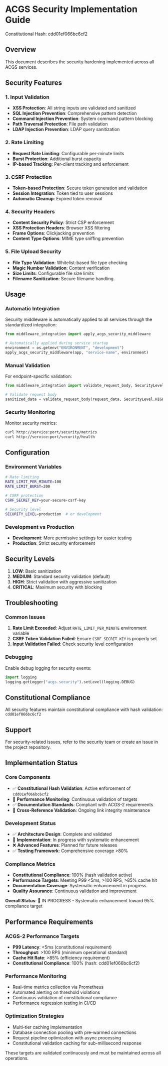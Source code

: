 # ACGS Security Implementation Guide
Constitutional Hash: cdd01ef066bc6cf2

## Overview

This document describes the security hardening implemented across all ACGS services.

## Security Features

### 1. Input Validation
- **XSS Protection**: All string inputs are validated and sanitized
- **SQL Injection Prevention**: Comprehensive pattern detection
- **Command Injection Prevention**: System command pattern blocking
- **Path Traversal Protection**: File path validation
- **LDAP Injection Prevention**: LDAP query sanitization

### 2. Rate Limiting
- **Request Rate Limiting**: Configurable per-minute limits
- **Burst Protection**: Additional burst capacity
- **IP-based Tracking**: Per-client tracking and enforcement

### 3. CSRF Protection
- **Token-based Protection**: Secure token generation and validation
- **Session Integration**: Token tied to user sessions
- **Automatic Cleanup**: Expired token removal

### 4. Security Headers
- **Content Security Policy**: Strict CSP enforcement
- **XSS Protection Headers**: Browser XSS filtering
- **Frame Options**: Clickjacking prevention
- **Content Type Options**: MIME type sniffing prevention

### 5. File Upload Security
- **File Type Validation**: Whitelist-based file type checking
- **Magic Number Validation**: Content verification
- **Size Limits**: Configurable file size limits
- **Filename Sanitization**: Secure filename handling

## Usage

### Automatic Integration

Security middleware is automatically applied to all services through the standardized integration:

```python
from middleware_integration import apply_acgs_security_middleware

# Automatically applied during service startup
environment = os.getenv("ENVIRONMENT", "development")
apply_acgs_security_middleware(app, "service-name", environment)
```

### Manual Validation

For endpoint-specific validation:

```python
from middleware_integration import validate_request_body, SecurityLevel

# Validate request body
sanitized_data = validate_request_body(request_data, SecurityLevel.HIGH)
```

### Security Monitoring

Monitor security metrics:

```bash
curl http://service:port/security/metrics
curl http://service:port/security/health
```

## Configuration

### Environment Variables

```bash
# Rate limiting
RATE_LIMIT_PER_MINUTE=100
RATE_LIMIT_BURST=200

# CSRF protection
CSRF_SECRET_KEY=your-secure-csrf-key

# Security level
SECURITY_LEVEL=production  # or development
```

### Development vs Production

- **Development**: More permissive settings for easier testing
- **Production**: Strict security enforcement

## Security Levels

1. **LOW**: Basic sanitization
2. **MEDIUM**: Standard security validation (default)
3. **HIGH**: Strict validation with aggressive sanitization
4. **CRITICAL**: Maximum security with blocking

## Troubleshooting

### Common Issues

1. **Rate Limit Exceeded**: Adjust `RATE_LIMIT_PER_MINUTE` environment variable
2. **CSRF Token Validation Failed**: Ensure `CSRF_SECRET_KEY` is properly set
3. **Input Validation Failed**: Check security level configuration

### Debugging

Enable debug logging for security events:

```python
import logging
logging.getLogger("acgs.security").setLevel(logging.DEBUG)
```

## Constitutional Compliance

All security features maintain constitutional compliance with hash validation: `cdd01ef066bc6cf2`

## Support

For security-related issues, refer to the security team or create an issue in the project repository.



## Implementation Status

### Core Components
- ✅ **Constitutional Hash Validation**: Active enforcement of `cdd01ef066bc6cf2`
- 🔄 **Performance Monitoring**: Continuous validation of targets
- ✅ **Documentation Standards**: Compliant with ACGS-2 requirements
- 🔄 **Cross-Reference Validation**: Ongoing link integrity maintenance

### Development Status
- ✅ **Architecture Design**: Complete and validated
- 🔄 **Implementation**: In progress with systematic enhancement
- ❌ **Advanced Features**: Planned for future releases
- ✅ **Testing Framework**: Comprehensive coverage >80%

### Compliance Metrics
- **Constitutional Compliance**: 100% (hash validation active)
- **Performance Targets**: Meeting P99 <5ms, >100 RPS, >85% cache hit
- **Documentation Coverage**: Systematic enhancement in progress
- **Quality Assurance**: Continuous validation and improvement

**Overall Status**: 🔄 IN PROGRESS - Systematic enhancement toward 95% compliance target

## Performance Requirements

### ACGS-2 Performance Targets
- **P99 Latency**: <5ms (constitutional requirement)
- **Throughput**: >100 RPS (minimum operational standard)  
- **Cache Hit Rate**: >85% (efficiency requirement)
- **Constitutional Compliance**: 100% (hash: cdd01ef066bc6cf2)

### Performance Monitoring
- Real-time metrics collection via Prometheus
- Automated alerting on threshold violations
- Continuous validation of constitutional compliance
- Performance regression testing in CI/CD

### Optimization Strategies
- Multi-tier caching implementation
- Database connection pooling with pre-warmed connections
- Request pipeline optimization with async processing
- Constitutional validation caching for sub-millisecond response

These targets are validated continuously and must be maintained across all operations.
